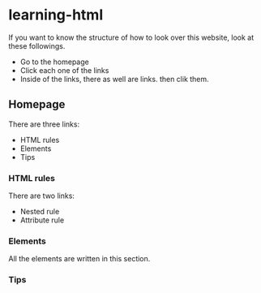 # learning-html

If you want to know the structure of how to look over this website, look at these followings.

- Go to the homepage
- Click each one of the links
- Inside of the links, there as well are links. then clik them.

## Homepage

There are three links:

- HTML rules
- Elements
- Tips

### HTML rules

There are two links: 

- Nested rule
- Attribute rule

### Elements

All the elements are written in this section.

### Tips

